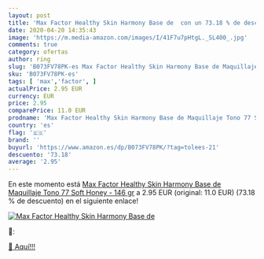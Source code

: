 ```yaml
---
layout: post
title: 'Max Factor Healthy Skin Harmony Base de  con un 73.18 % de descuento'
date: 2020-04-20 14:35:43
image: 'https://m.media-amazon.com/images/I/41F7u7pHtgL._SL400_.jpg'
comments: true
category: ofertas
author: ring
slug: 'B073FV78PK-es Max Factor Healthy Skin Harmony Base de Maquillaje Tono 77...'
sku: 'B073FV78PK-es'
tags: [ 'max','factor', ]
actualPrice: 2.95 EUR
currency: EUR
price: 2.95
comparePrice: 11.0 EUR
prodname: 'Max Factor Healthy Skin Harmony Base de Maquillaje Tono 77 Soft Honey - 146 gr'
country: 'es'
flag: '🇪🇸'
brand: ''
buyurl: 'https://www.amazon.es/dp/B073FV78PK/?tag=tolees-21'
descuento: '73.18'
average: '2.95'
---
```


En este momento está [Max Factor Healthy Skin Harmony Base de Maquillaje Tono 77 Soft Honey - 146 gr](https://www.amazon.es/dp/B073FV78PK/?tag=tolees-21) a 2.95 EUR (original: 11.0 EUR) (73.18 %  de descuento) en el siguiente enlace!

[![Max Factor Healthy Skin Harmony Base de ](https://m.media-amazon.com/images/I/41F7u7pHtgL._SL400_.jpg)](https://www.amazon.es/dp/B073FV78PK/?tag=tolees-21)

🔎:


[🛒 Aquí!!!](https://www.amazon.es/dp/B073FV78PK/?tag=tolees-21)
